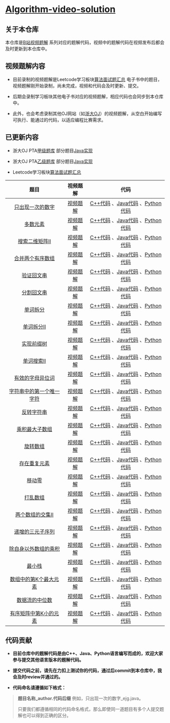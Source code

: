 # [Algorithm-video-solution](https://github.com/Jiyugaoka/Algorithm-video-solution)

## 关于本仓库
本仓库是[B站视频题解](https://space.bilibili.com/272994487) 系列对应的题解代码，视频中的题解代码在视频发布后都会及时更新到本仓库中。

## 视频题解内容
- 目前录制的视频题解是Leetcode学习板块[算法面试题汇总](https://leetcode-cn.com/leetbook/read/top-interview-questions/) 电子书中的题目，视频题解刚开始录制，尚未完成，视频和代码会及时更新、提交。

- 后期会录制学习板块其他电子书对应的视频题解，相应代码也会同步到本仓库中。

- 此外，也会考虑录制其他OJ网站（如[浙大OJ](https://www.patest.cn/)）的视频题解，从空白开始编写可执行、能通过的代码，以适应编程比赛需求。

## 已更新内容
- 浙大OJ PTA[甲级题库](https://pintia.cn/problem-sets/994805342720868352/problems/type/7) 部分题目[Java实现](https://github.com/Jiyugaoka/Algorithm-video-solution/blob/main/ZJU-PTA/AdavncedLevel) 

- 浙大OJ PTA[乙级题库](https://pintia.cn/problem-sets/994805260223102976/problems/type/7) 部分题目[Java实现](https://github.com/Jiyugaoka/Algorithm-video-solution/blob/main/ZJU-PTA/BasicLevel)

- Leetcode学习板块[算法面试题汇总](https://leetcode-cn.com/leetbook/read/top-interview-questions/) 

| 题目 | 视频题解 | 代码 |
| :------------: | :------------: | :------------: |
| [只出现一次的数字](https://leetcode-cn.com/leetbook/read/top-interview-questions/xm0u83/) |  [视频题解](https://www.bilibili.com/video/BV1DA411W7eM) |  [C++代码](https://github.com/Jiyugaoka/Algorithm-video-solution/blob/main/leetcode/top-interview-questions/C++) 、[Java代码](https://github.com/Jiyugaoka/Algorithm-video-solution/blob/main/leetcode/top-interview-questions/Java) 、[Python代码](https://github.com/Jiyugaoka/Algorithm-video-solution/blob/main/leetcode/top-interview-questions/Python) |
| [多数元素](https://leetcode-cn.com/leetbook/read/top-interview-questions/xm77tm/)  | [视频题解](https://www.bilibili.com/video/BV1uy4y1B7j6)  |  [C++代码](https://github.com/Jiyugaoka/Algorithm-video-solution/blob/main/leetcode/top-interview-questions/C++) 、[Java代码](https://github.com/Jiyugaoka/Algorithm-video-solution/blob/main/leetcode/top-interview-questions/Java)  、[Python代码](https://github.com/Jiyugaoka/Algorithm-video-solution/blob/main/leetcode/top-interview-questions/Python) |
| [搜索二维矩阵II](https://leetcode-cn.com/leetbook/read/top-interview-questions/xmlwi1/)  | [视频题解](https://www.bilibili.com/video/BV1UK4y157Sk)    |  [C++代码](https://github.com/Jiyugaoka/Algorithm-video-solution/blob/main/leetcode/top-interview-questions/C++) 、[Java代码](https://github.com/Jiyugaoka/Algorithm-video-solution/blob/main/leetcode/top-interview-questions/Java) 、[Python代码](https://github.com/Jiyugaoka/Algorithm-video-solution/blob/main/leetcode/top-interview-questions/Python) |
| [合并两个有序数组](https://leetcode-cn.com/leetbook/read/top-interview-questions/xmi2l7/)  |  [视频题解](https://www.bilibili.com/video/BV1Zy4y1q7pZ) |  [C++代码](https://github.com/Jiyugaoka/Algorithm-video-solution/blob/main/leetcode/top-interview-questions/C++) 、[Java代码](https://github.com/Jiyugaoka/Algorithm-video-solution/blob/main/leetcode/top-interview-questions/Java) 、[Python代码](https://github.com/Jiyugaoka/Algorithm-video-solution/blob/main/leetcode/top-interview-questions/Python) |
| [验证回文串](https://leetcode-cn.com/leetbook/read/top-interview-questions/xah8k6/)  |  [视频题解](https://www.bilibili.com/video/BV1Pr4y1F7mK) |  [C++代码](https://github.com/Jiyugaoka/Algorithm-video-solution/blob/main/leetcode/top-interview-questions/C++) 、[Java代码](https://github.com/Jiyugaoka/Algorithm-video-solution/blob/main/leetcode/top-interview-questions/Java) 、[Python代码](https://github.com/Jiyugaoka/Algorithm-video-solution/blob/main/leetcode/top-interview-questions/Python) |
| [分割回文串](https://leetcode-cn.com/leetbook/read/top-interview-questions/xaxi62/)  |  [视频题解](https://www.bilibili.com/video/BV1Ba4y1H78N) |  [C++代码](https://github.com/Jiyugaoka/Algorithm-video-solution/blob/main/leetcode/top-interview-questions/C++) 、[Java代码](https://github.com/Jiyugaoka/Algorithm-video-solution/blob/main/leetcode/top-interview-questions/Java) 、[Python代码](https://github.com/Jiyugaoka/Algorithm-video-solution/blob/main/leetcode/top-interview-questions/Python) |
| [单词拆分](https://leetcode-cn.com/leetbook/read/top-interview-questions/xa503c/)  |  [视频题解](https://www.bilibili.com/video/BV1va4y1H7AY) |  [C++代码](https://github.com/Jiyugaoka/Algorithm-video-solution/blob/main/leetcode/top-interview-questions/C++) 、[Java代码](https://github.com/Jiyugaoka/Algorithm-video-solution/blob/main/leetcode/top-interview-questions/Java) 、[Python代码](https://github.com/Jiyugaoka/Algorithm-video-solution/blob/main/leetcode/top-interview-questions/Python) |
| [单词拆分II](https://leetcode-cn.com/leetbook/read/top-interview-questions/xa9v8i/)  |  [视频题解](https://www.bilibili.com/video/BV1XZ4y1g7o9) |  [C++代码](https://github.com/Jiyugaoka/Algorithm-video-solution/blob/main/leetcode/top-interview-questions/C++) 、[Java代码](https://github.com/Jiyugaoka/Algorithm-video-solution/blob/main/leetcode/top-interview-questions/Java) 、[Python代码](https://github.com/Jiyugaoka/Algorithm-video-solution/blob/main/leetcode/top-interview-questions/Python) |
| [实现前缀树](https://leetcode-cn.com/leetbook/read/top-interview-questions/xaeate/)  |  [视频题解](https://www.bilibili.com/video/BV1TK4y1j7ey) |  [C++代码](https://github.com/Jiyugaoka/Algorithm-video-solution/blob/main/leetcode/top-interview-questions/C++) 、[Java代码](https://github.com/Jiyugaoka/Algorithm-video-solution/blob/main/leetcode/top-interview-questions/Java) 、[Python代码](https://github.com/Jiyugaoka/Algorithm-video-solution/blob/main/leetcode/top-interview-questions/Python) |
| [单词搜索II](https://leetcode-cn.com/leetbook/read/top-interview-questions/xaorig/)  |  [视频题解](https://www.bilibili.com/video/BV1qT4y1T7tX) |  [C++代码](https://github.com/Jiyugaoka/Algorithm-video-solution/blob/main/leetcode/top-interview-questions/C++) 、[Java代码](https://github.com/Jiyugaoka/Algorithm-video-solution/blob/main/leetcode/top-interview-questions/Java) 、[Python代码](https://github.com/Jiyugaoka/Algorithm-video-solution/blob/main/leetcode/top-interview-questions/Python) |
| [有效的字母异位词](https://leetcode-cn.com/leetbook/read/top-interview-questions/xar9lv/)  |  [视频题解](https://www.bilibili.com/video/BV1gX4y1M71w) |  [C++代码](https://github.com/Jiyugaoka/Algorithm-video-solution/blob/main/leetcode/top-interview-questions/C++) 、[Java代码](https://github.com/Jiyugaoka/Algorithm-video-solution/blob/main/leetcode/top-interview-questions/Java) 、[Python代码](https://github.com/Jiyugaoka/Algorithm-video-solution/blob/main/leetcode/top-interview-questions/Python) |
| [字符串中的第一个唯一字符](https://leetcode-cn.com/leetbook/read/top-interview-questions/xaph0j/)  |  [视频题解](https://www.bilibili.com/video/BV18X4y1M7Gi) |  [C++代码](https://github.com/Jiyugaoka/Algorithm-video-solution/blob/main/leetcode/top-interview-questions/C++) 、[Java代码](https://github.com/Jiyugaoka/Algorithm-video-solution/blob/main/leetcode/top-interview-questions/Java) 、[Python代码](https://github.com/Jiyugaoka/Algorithm-video-solution/blob/main/leetcode/top-interview-questions/Python) |
| [反转字符串](https://leetcode-cn.com/leetbook/read/top-interview-questions/xapbdt/)  |  [视频题解](https://www.bilibili.com/video/BV1jh4112724) |  [C++代码](https://github.com/Jiyugaoka/Algorithm-video-solution/blob/main/leetcode/top-interview-questions/C++) 、[Java代码](https://github.com/Jiyugaoka/Algorithm-video-solution/blob/main/leetcode/top-interview-questions/Java) 、[Python代码](https://github.com/Jiyugaoka/Algorithm-video-solution/blob/main/leetcode/top-interview-questions/Python) |
| [乘积最大子数组](https://leetcode-cn.com/leetbook/read/top-interview-questions/xmk3rv/)  |  [视频题解](https://www.bilibili.com/video/BV1gX4y1K7mK) |  [C++代码](https://github.com/Jiyugaoka/Algorithm-video-solution/blob/main/leetcode/top-interview-questions/C++) 、[Java代码](https://github.com/Jiyugaoka/Algorithm-video-solution/blob/main/leetcode/top-interview-questions/Java) 、[Python代码](https://github.com/Jiyugaoka/Algorithm-video-solution/blob/main/leetcode/top-interview-questions/Python) |
| [旋转数组](https://leetcode-cn.com/leetbook/read/top-interview-questions/xm42hs/)  |  [视频题解](https://www.bilibili.com/video/BV1Xf4y1r7zq) |  [C++代码](https://github.com/Jiyugaoka/Algorithm-video-solution/blob/main/leetcode/top-interview-questions/C++) 、[Java代码](https://github.com/Jiyugaoka/Algorithm-video-solution/blob/main/leetcode/top-interview-questions/Java) 、[Python代码](https://github.com/Jiyugaoka/Algorithm-video-solution/blob/main/leetcode/top-interview-questions/Python) |
| [存在重复元素](https://leetcode-cn.com/leetbook/read/top-interview-questions/xm1rfd/)  |  [视频题解](https://www.bilibili.com/video/BV1Ao4y1o7QJ) |  [C++代码](https://github.com/Jiyugaoka/Algorithm-video-solution/blob/main/leetcode/top-interview-questions/C++) 、[Java代码](https://github.com/Jiyugaoka/Algorithm-video-solution/blob/main/leetcode/top-interview-questions/Java) 、[Python代码](https://github.com/Jiyugaoka/Algorithm-video-solution/blob/main/leetcode/top-interview-questions/Python) |
| [移动零](https://leetcode-cn.com/leetbook/read/top-interview-questions/xmy9jh/)  |  [视频题解](https://www.bilibili.com/video/BV1yh41127zv) |  [C++代码](https://github.com/Jiyugaoka/Algorithm-video-solution/blob/main/leetcode/top-interview-questions/C++) 、[Java代码](https://github.com/Jiyugaoka/Algorithm-video-solution/blob/main/leetcode/top-interview-questions/Java) 、[Python代码](https://github.com/Jiyugaoka/Algorithm-video-solution/blob/main/leetcode/top-interview-questions/Python) |
| [打乱数组](https://leetcode-cn.com/leetbook/read/top-interview-questions/xmchc3/)  |  [视频题解](https://www.bilibili.com/video/BV1Wy4y1m7KX/) |  [C++代码](https://github.com/Jiyugaoka/Algorithm-video-solution/blob/main/leetcode/top-interview-questions/C++) 、[Java代码](https://github.com/Jiyugaoka/Algorithm-video-solution/blob/main/leetcode/top-interview-questions/Java) 、[Python代码](https://github.com/Jiyugaoka/Algorithm-video-solution/blob/main/leetcode/top-interview-questions/Python) |
| [两个数组的交集II](https://leetcode-cn.com/leetbook/read/top-interview-questions/xmcbym/)  |  [视频题解](https://www.bilibili.com/video/bv1kN411d79F/) |  [C++代码](https://github.com/Jiyugaoka/Algorithm-video-solution/blob/main/leetcode/top-interview-questions/C++) 、[Java代码](https://github.com/Jiyugaoka/Algorithm-video-solution/blob/main/leetcode/top-interview-questions/Java) 、[Python代码](https://github.com/Jiyugaoka/Algorithm-video-solution/blob/main/leetcode/top-interview-questions/Python) |
| [递增的三元子序列](https://leetcode-cn.com/leetbook/read/top-interview-questions/xmb141/)  |  [视频题解](https://www.bilibili.com/video/BV1C5411E7zy) |  [C++代码](https://github.com/Jiyugaoka/Algorithm-video-solution/blob/main/leetcode/top-interview-questions/C++) 、[Java代码](https://github.com/Jiyugaoka/Algorithm-video-solution/blob/main/leetcode/top-interview-questions/Java) 、[Python代码](https://github.com/Jiyugaoka/Algorithm-video-solution/blob/main/leetcode/top-interview-questions/Python) |
| [除自身以外数组的乘积](https://leetcode-cn.com/leetbook/read/top-interview-questions/xmf6z5/)  |  [视频题解](https://www.bilibili.com/video/BV1fv4y1f79Q) |  [C++代码](https://github.com/Jiyugaoka/Algorithm-video-solution/blob/main/leetcode/top-interview-questions/C++) 、[Java代码](https://github.com/Jiyugaoka/Algorithm-video-solution/blob/main/leetcode/top-interview-questions/Java) 、[Python代码](https://github.com/Jiyugaoka/Algorithm-video-solution/blob/main/leetcode/top-interview-questions/Python) |
| [最小栈](https://leetcode-cn.com/leetbook/read/top-interview-questions/xa7r55/)  |  [视频题解](https://www.bilibili.com/video/BV1Qv4y1f7wp) |  [C++代码](https://github.com/Jiyugaoka/Algorithm-video-solution/blob/main/leetcode/top-interview-questions/C++) 、[Java代码](https://github.com/Jiyugaoka/Algorithm-video-solution/blob/main/leetcode/top-interview-questions/Java) 、[Python代码](https://github.com/Jiyugaoka/Algorithm-video-solution/blob/main/leetcode/top-interview-questions/Python) |
| [数组中的第K个最大元素](https://leetcode-cn.com/leetbook/read/top-interview-questions/xal9h6/)  |  [视频题解](https://www.bilibili.com/video/BV15r4y1K7RS/) |  [C++代码](https://github.com/Jiyugaoka/Algorithm-video-solution/blob/main/leetcode/top-interview-questions/C++) 、[Java代码](https://github.com/Jiyugaoka/Algorithm-video-solution/blob/main/leetcode/top-interview-questions/Java) 、[Python代码](https://github.com/Jiyugaoka/Algorithm-video-solution/blob/main/leetcode/top-interview-questions/Python) |
| [数据流的中位数](https://leetcode-cn.com/leetbook/read/top-interview-questions/xalff2/)  |  [视频题解](https://www.bilibili.com/video/BV1WU4y1x7so) |  [C++代码](https://github.com/Jiyugaoka/Algorithm-video-solution/blob/main/leetcode/top-interview-questions/C++) 、[Java代码](https://github.com/Jiyugaoka/Algorithm-video-solution/blob/main/leetcode/top-interview-questions/Java) 、[Python代码](https://github.com/Jiyugaoka/Algorithm-video-solution/blob/main/leetcode/top-interview-questions/Python) |
| [有序矩阵中第K小的元素](https://leetcode-cn.com/leetbook/read/top-interview-questions/xaicbc/)  |  [视频题解](https://www.bilibili.com/video/BV1d54y1a7rh/) |  [C++代码](https://github.com/Jiyugaoka/Algorithm-video-solution/blob/main/leetcode/top-interview-questions/C++) 、[Java代码](https://github.com/Jiyugaoka/Algorithm-video-solution/blob/main/leetcode/top-interview-questions/Java) 、[Python代码](https://github.com/Jiyugaoka/Algorithm-video-solution/blob/main/leetcode/top-interview-questions/Python) |

## 代码贡献
- **目前仓库中的题解代码是由C++、Java、Python语言编写而成的，欢迎大家参与提交其他语言版本的题解代码。**

- **提交代码之前，请先在力扣上测试你的代码，通过后commit到本仓库中，我会及时review并通过的。**

- **代码命名请遵循如下格式：**

> **题目名称_author.代码后缀** 例如，只出现一次的数字_ejg.java。
>
> 只要我们都遵循相同的代码命名格式，那么即使同一道题目有多个人提交题解也可以得到正确的区分。
